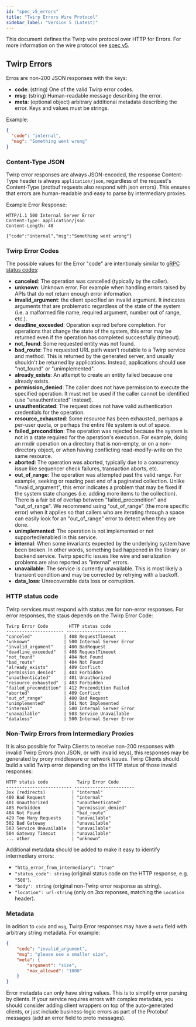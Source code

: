```yaml
---
id: "spec_v5_errors"
title: "Twirp Errors Wire Protocol"
sidebar_label: "Version 5 (Latest)"
---
```


This document defines the Twirp wire protocol over HTTP for Errors.
For more information on the wire protocol see [spec v5](spec_v5.md).

## Twirp Errors

Erros are non-200 JSON responses with the keys:

* **code**: (string) One of the valid Twirp error codes.
* **msg**: (string) Human-readable message describing the error.
* **meta**: (optional object) arbitrary additional metadata 
  describing the error. Keys and values must be strings.

Example:
```json
{
  "code": "internal",
  "msg": "Something went wrong"
}
```

### Content-Type JSON

Twirp error responses are always JSON-encoded, the response Content-Type
header is always `application/json`, regardless of the request's 
Content-Type (protbuf requests also respond with json errors).
This ensures that errors are human-readable and easy to parse by intermediary proxies.

Example Error Response:
```
HTTP/1.1 500 Internal Server Error
Content-Type: application/json
Content-Length: 48

{"code":"internal","msg":"Something went wrong"}
```

### Twirp Error Codes

The possible values for the Error "code" are intentionaly similar to
[gRPC status codes](https://godoc.org/google.golang.org/grpc/codes):
	
* **canceled**: The operation was cancelled (typically by the caller).
* **unknown**: Unknown error. For example when handling errors raised by APIs 
  that do not return enough error information.
* **invalid_argument**: the client specified an invalid argument. It
  indicates arguments that are problematic regardless of the state of the
  system (i.e. a malformed file name, required argument, number out of range, etc.).
* **deadline_exceeded**: Operation expired before completion. For operations
  that change the state of the system, this error may be returned even if the
  operation has completed successfully (timeout).
* **not_found**: Some requested entity was not found.
* **bad_route**: The requested URL path wasn't routable to a Twirp
  service and method. This is returned by the generated server, and usually
  shouldn't be returned by applications. Instead, applications should use
  "not_found" or "unimplemented".
* **already_exists**: An attempt to create an entity failed because one
  already exists.
* **permission_denied**: The caller does not have permission to execute
  the specified operation. It must not be used if the caller cannot be
  identified (use "unauthenticated" instead).
* **unauthenticated**: The request does not have valid authentication
  credentials for the operation.
* **resource_exhausted**: Some resource has been exhausted, perhaps a
  per-user quota, or perhaps the entire file system is out of space.
* **failed_precondition**: The operation was rejected because the system is
  not in a state required for the operation's execution. For example, doing
  an rmdir operation on a directory that is non-empty, or on a non-directory
  object, or when having conflicting read-modify-write on the same resource.
* **aborted**: The operation was aborted, typically due to a concurrency
  issue like sequencer check failures, transaction aborts, etc.
* **out_of_range**: The operation was attempted past the valid range. 
  For example, seeking or reading past end of a paginated collection.
  Unlike "invalid_argument", this error indicates a problem that may be fixed if
  the system state changes (i.e. adding more items to the collection).
  There is a fair bit of overlap between "failed_precondition" and "out_of_range".
  We recommend using "out_of_range" (the more specific error) when it applies so
  that callers who are iterating through a space can easily look for an
  "out_of_range" error to detect when they are done.
* **unimplemented**: The operation is not implemented or not
  supported/enabled in this service.
* **internal**: When some invariants expected by the underlying system
  have been broken. In other words, something bad happened in the library or
  backend service. Twirp specific issues like wire and serialization problems
  are also reported as "internal" errors.
* **unavailable**: The service is currently unavailable. This is most
  likely a transient condition and may be corrected by retrying with a
  backoff.
* **data_loss**: Unrecoverable data loss or corruption.


### HTTP status code

Twirp services must respond with status `200` for non-error responses.
For error responses, the staus depends on the Twirp Error Code:

```
Twirp Error Code        HTTP status code
---------------------- -----------------------
"canceled"            | 408 RequestTimeout
"unknown"             | 500 Internal Server Error
"invalid_argument"    | 400 BadRequest
"deadline_exceeded"   | 408 RequestTimeout
"not_found"           | 404 Not Found
"bad_route"           | 404 Not Found
"already_exists"      | 409 Conflict
"permission_denied"   | 403 Forbidden
"unauthenticated"     | 401 Unauthorized
"resource_exhausted"  | 403 Forbidden
"failed_precondition" | 412 Precondition Failed
"aborted"             | 409 Conflict
"out_of_range"        | 400 Bad Request
"unimplemented"       | 501 Not Implemented
"internal"            | 500 Internal Server Error
"unavailable"         | 503 Service Unavailable
"dataloss"            | 500 Internal Server Error
```

### Non-Twirp Errors from Intermediary Proxies

It is also possible for Twirp Clients to receive non-200 responses with invalid 
Twirp Errors (non JSON, or with invalid keys), this responses may be
generated by proxy middleware or network issues. Twirp Clients should build a
valid Twirp error depending on the HTTP status of those invalid responses:

```
HTTP status code           Twirp Error Code
------------------------- -----------------------
3xx (redirects)          | "internal"
400 Bad Request          | "internal"
401 Unauthorized         | "unauthenticated"
403 Forbidden            | "permission_denied"
404 Not Found            | "bad_route"
429 Too Many Requests    | "unavailable"
502 Bad Gateway          | "unavailable"
503 Service Unavailable  | "unavailable"
504 Gateway Timeout      | "unavailable"
... other                | "unknown"
```

Additional metadata should be added to make it easy to identify intermediary errors:
* `"http_error_from_intermediary": "true"`
* `"status_code": string` (original status code on the HTTP response, e.g. `"500"`).
* `"body": string` (original non-Twirp error response as string).
* `"location": url-string` (only on 3xx reponses, matching the `Location` header).


### Metadata

In adition to `code` and `msg`, Twirp Error responses may have a `meta` field with
arbitrary string metadata. For example:
```json
{
	"code": "invalid_argument",
	"msg": "please use a smaller size",
	"meta": {
		"argument": "size",
		"max_allowed": "1000"
	}
}
```

Error metadata can only have string values. This is to simplify error parsing by clients.
If your service requires errors with complex metadata, you should consider adding client
wrappers on top of the auto-generated clients, or just include business-logic errors as
part of the Protobuf messages (add an error field to proto messages).


